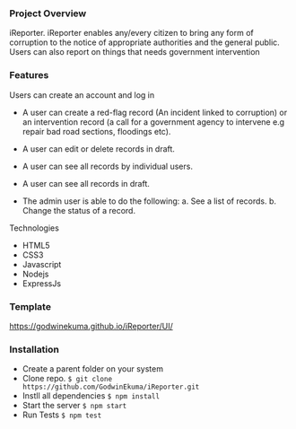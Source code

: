 ### Project Overview

iReporter. iReporter enables any/every citizen to bring any form of corruption to the notice of appropriate authorities and the
general public. Users can also report on things that needs government intervention 

### Features
Users can create an account and log in

- A user can create a red-flag record (An incident linked to corruption) or an intervention record (a call for a government agency to intervene e.g repair bad road sections, floodings etc).

- A user can edit or delete records in draft.

- A user can see all records by individual users.

- A user can see all records in draft.

- The admin user is able to do the following: a. See a list of records. b. Change the status of a record.

Technologies
- HTML5
- CSS3
- Javascript
- Nodejs
- ExpressJs

### Template
https://godwinekuma.github.io/iReporter/UI/


### Installation
- Create a parent folder on your system
- Clone repo. `$ git clone https://github.com/GodwinEkuma/iReporter.git`
- Instll all dependencies
`$ npm install`
- Start the server
`$ npm start`
- Run Tests
`$ npm test`
